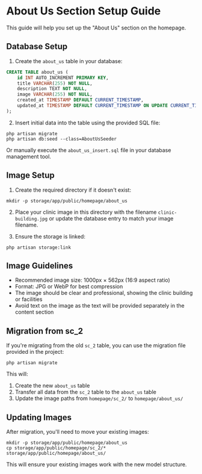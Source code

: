 # About Us Section Setup Guide

This guide will help you set up the "About Us" section on the homepage.

## Database Setup

1. Create the `about_us` table in your database:

```sql
CREATE TABLE about_us (
    id INT AUTO_INCREMENT PRIMARY KEY,
    title VARCHAR(255) NOT NULL,
    description TEXT NOT NULL,
    image VARCHAR(255) NOT NULL,
    created_at TIMESTAMP DEFAULT CURRENT_TIMESTAMP,
    updated_at TIMESTAMP DEFAULT CURRENT_TIMESTAMP ON UPDATE CURRENT_TIMESTAMP
);
```

2. Insert initial data into the table using the provided SQL file:

```
php artisan migrate
php artisan db:seed --class=AboutUsSeeder
```

Or manually execute the `about_us_insert.sql` file in your database management tool.

## Image Setup

1. Create the required directory if it doesn't exist:

```
mkdir -p storage/app/public/homepage/about_us
```

2. Place your clinic image in this directory with the filename `clinic-building.jpg` or update the database entry to match your image filename.

3. Ensure the storage is linked:

```
php artisan storage:link
```

## Image Guidelines

- Recommended image size: 1000px × 562px (16:9 aspect ratio)
- Format: JPG or WebP for best compression
- The image should be clear and professional, showing the clinic building or facilities
- Avoid text on the image as the text will be provided separately in the content section

## Migration from sc_2

If you're migrating from the old `sc_2` table, you can use the migration file provided in the project:

```
php artisan migrate
```

This will:
1. Create the new `about_us` table
2. Transfer all data from the `sc_2` table to the `about_us` table
3. Update the image paths from `homepage/sc_2/` to `homepage/about_us/`

## Updating Images

After migration, you'll need to move your existing images:

```
mkdir -p storage/app/public/homepage/about_us
cp storage/app/public/homepage/sc_2/* storage/app/public/homepage/about_us/
```

This will ensure your existing images work with the new model structure.